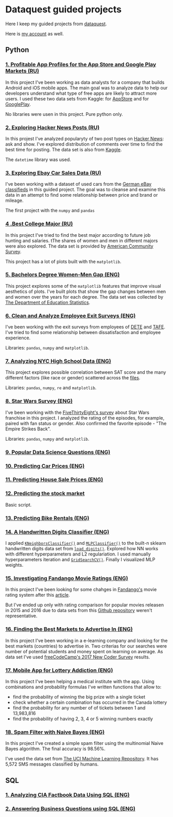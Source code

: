 # Dataquest guided projects
Here I keep my guided projects from [dataquest](https://www.dataquest.io/).

Here is [my account](https://app.dataquest.io/profile/3axap92) as well.

## Python

### [1. Profitable App Profiles for the App Store and Google Play Markets (RU)](https://github.com/0ld-dancer/dq_projects/blob/main/1.%20Profitable%20App%20Profiles%20for%20the%20App%20Store%20and%20Google%20Play%20Markets/profitable_apps.ipynb)

 In this project I've been working as data analysts for a company that builds Android and iOS mobile apps. The main goal was to analyze data to help our developers understand what type of free apps are likely to attract more users. I used these two data sets from Kaggle: for [AppStore](https://www.kaggle.com/ramamet4/app-store-apple-data-set-10k-apps) and for [GooglePlay](https://www.kaggle.com/lava18/google-play-store-apps).

 No libraries were usen in this project. Pure python only.

### [2. Exploring Hacker News Posts (RU)](https://github.com/0ld-dancer/dq_projects/blob/main/2.%20Exploring%20Hacker%20News%20Posts/hacker_news.ipynb)

 In this projest I've analyzed popularyty of two post types on [Hacker News](https://news.ycombinator.com/): ask and show. I've explored distribution of comments over time to find the best time for posting. The data set is also from [Kaggle](https://www.kaggle.com/hacker-news/hacker-news-posts).

 The `datetime` library was used.

### [3. Exploring Ebay Car Sales Data (RU)](https://github.com/0ld-dancer/dq_projects/blob/main/3.%20Exploring%20Ebay%20Car%20Sales%20Data/Exploring%20Ebay%20Car%20Sales%20Data.ipynb)

 I've been working with a dataset of used cars from the [German eBay classifieds](https://data.world/data-society/used-cars-data) in this guided project. The goal was to cleanse and examine this data in an attempt to find some relationship between price and brand or mileage.

 The first project with the `numpy` and `pandas`

### [4 .Best College Major (RU)](https://github.com/0ld-dancer/dq_projects/blob/main/4.%20Best%20College%20Major/College_majors.ipynb)

 In this project I've tried to find the best major according to future job hunting and salaries. tThe shares of women and men in different majors were also explored. The data set is provided by [American Community Survey](https://www.census.gov/programs-surveys/acs/).
 
 This project has a lot of plots built with the `matplotlib`.

### [5. Bachelors Degree Women-Men Gap (ENG)](https://github.com/0ld-dancer/dq_projects/blob/main/5.%20Bachelors%20Degree%20Women-Men%20Gap/gender_gap_plots.ipynb)

This project explores some of the `matplotlib` features that improve visual aesthetics of plots. I've built plots that show the gap changes between men and women over the years for each degree. The data set was collected by [The Department of Education Statistics](https://www.kaggle.com/sureshsrinivas/bachelorsdegreewomenusa).

### [6. Clean and Analyze Employee Exit Surveys (ENG)](https://github.com/0ld-dancer/dq_projects/blob/main/6.%20Clean%20and%20Analyze%20Employee%20Exit%20Surveys/Clean%20And%20Analyze%20Employee%20Exit%20Surveys.ipynb)

I've been working with the exit surveys from employees of [DETE](https://data.gov.au/dataset/ds-qld-fe96ff30-d157-4a81-851d-215f2a0fe26d/details?q=exit%20survey) and [TAFE](https://data.gov.au/dataset/ds-qld-89970a3b-182b-41ea-aea2-6f9f17b5907e/details?q=exit%20survey). I've tried to find some relationship between dissatisfaction and employee experience.

Libraries: `pandas`, `numpy` and `matplotlib`. 

### [7. Analyzing NYC High School Data (ENG)](https://github.com/0ld-dancer/dq_projects/blob/main/7.%20Analyzing%20NYC%20High%20School%20Data/Analyzing%20NYC%20High%20School%20Data.ipynb)

This project explores possible correlation between SAT score and the many different factors (like race or gender) scattered across the [files](https://www.kaggle.com/samaxtech/nyc-high-school-data).

Libraries: `pandas`, `numpy`, `re` and `matplotlib`.

### [8. Star Wars Survey (ENG)](https://github.com/0ld-dancer/dq_projects/blob/main/8.%20Star%20Wars%20Survey/Star%20Wars%20Survey.ipynb)

I've been working with the [FiveThirtyEight's survey](https://github.com/fivethirtyeight/data/tree/master/star-wars-survey) about Star Wars franchise in this project. I analyzed the rating of the episodes, for example, paired with fan status or gender. Also confirmed the favorite episode - "The Empire Strikes Back".

Libraries: `pandas`, `numpy` and `matplotlib`.

### [9. Popular Data Science Questions (ENG)](https://github.com/0ld-dancer/dq_projects/blob/main/9.%20Popular%20Data%20Science%20Questions/Popular%20Data%20Science%20Questions.ipynb)

### [10. Predicting Car Prices (ENG)](https://github.com/0ld-dancer/dq_projects/blob/main/10.%20Predicting%20Car%20Prices/10.%20Predicting%20Car%20Prices.ipynb)

### [11. Predicting House Sale Prices (ENG)](https://github.com/0ld-dancer/dq_projects/blob/main/11.%20Predicting%20House%20Sale%20Prices/11.%20Predicting%20House%20Sale%20Prices.ipynb)

### [12. Predicting the stock market](https://github.com/0ld-dancer/dq_projects/tree/main/12.%20Predicting%20the%20stock%20market)

Basic script.

### [13. Predicting Bike Rentals (ENG)](https://github.com/0ld-dancer/dq_projects/blob/main/13.%20Predicting%20Bike%20Rentals/13.%20Predicting%20Bike%20Rentals.ipynb)

### [14. A Handwritten Digits Classifier (ENG)](https://github.com/0ld-dancer/dq_projects/blob/main/14.%20A%20Handwritten%20Digits%20Classifier/digits_classifier.ipynb)

  I applied [`KNeighborsClassifier()`](https://scikit-learn.org/stable/modules/generated/sklearn.neighbors.KNeighborsClassifier.html) and [`MLPClassifier()`](https://scikit-learn.org/stable/modules/generated/sklearn.neural_network.MLPClassifier.html) to the built-n sklearn handwritten digits data set from [`load_digits()`](https://scikit-learn.org/stable/modules/generated/sklearn.datasets.load_digits.html). Explored how NN works with different hyperparameters and L2 regulariation. I used manually hyperparameters iteration and [`GridSearchCV()`](https://scikit-learn.org/stable/modules/generated/sklearn.model_selection.GridSearchCV.html). Finally I visualized MLP weights.

### [15. Investigating Fandango Movie Ratings (ENG)](https://github.com/0ld-dancer/dq_projects/blob/main/15.%20Investigating%20Fandango%20Movie%20Ratings/fandango_ratings.ipynb)

 In this project I've been looking for some chahges in [Fandango's](https://www.fandango.com/) movie rating system after this [article](https://fivethirtyeight.com/features/fandango-movies-ratings/).
 
 But I've ended up only with rating comparison for popular movies releasen in 2015 and 2016 due to data sets from this [Github repository](https://github.com/mircealex/Movie_ratings_2016_17) weren't representative.

### [16. Finding the Best Markets to Advertise In (ENG)](https://github.com/0ld-dancer/dq_projects/blob/main/16.%20Finding%20the%20Best%20Markets%20to%20Advertise%20In/the_best_markets.ipynb)

 In this project I've been working in a e-learning company and looking for the best markets (countries) to advertise in. Two criterias for our searches were number of potential students and money spent on learning on average. As data set I've used [freeCodeCamp's 2017 New Coder Survey](https://www.freecodecamp.org/news/we-asked-20-000-people-who-they-are-and-how-theyre-learning-to-code-fff5d668969/) results.
 
### [17. Mobile App for Lottery Addiction (ENG)](https://github.com/0ld-dancer/dq_projects/blob/main/17.%20Mobile%20App%20for%20Lottery%20Addiction/lottery_addiction.ipynb)

 In this project I've been helping a medical institute with the app. Using combinations and probability formulas I've written functions that allow to:
* find the probability of winning the big prize with a single ticket
* check whether a certain combination has occurred in the Canada lottery
* find the probability for any number of of tickets between 1 and 13,983,816
* find the probability of having 2, 3, 4 or 5 winning numbers exactly

### [18. Spam Filter with Naive Bayes (ENG)](https://github.com/0ld-dancer/dq_projects/blob/main/18.%20Building%20a%20Spam%20Filter%20with%20Naive%20Bayes/spam_filter.ipynb)

 In this project I've created a simple spam filter using the multinomial Naive Bayes algorithm. The final accuracy is 98.56%.
 
 I've used the data set from [The UCI Machine Learning Repository](https://archive.ics.uci.edu/ml/datasets/sms+spam+collection). It has 5,572 SMS messages classified by humans.

## SQL

### [1. Analyzing CIA Factbook Data Using SQL (ENG)](https://github.com/0ld-dancer/dq_projects/blob/main/SQL%20projects/1.%20Analyzing%20CIA%20Factbook%20Data%20Using%20SQL/Analyzing%20CIA%20Factbook%20Data%20Using%20SQL.ipynb)

### [2. Answering Business Questions using SQL (ENG)](https://github.com/0ld-dancer/dq_projects/blob/main/SQL%20projects/2.%20Answering%20Business%20Questions%20using%20SQL/chinook_store.ipynb)
